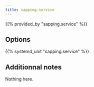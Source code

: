 ```yaml
---
title: sapping.service
---
```


{{% provided_by "sapping.service" %}}

## Options

{{% systemd_unit "sapping.service" %}}

## Additionnal notes

Nothing here.
